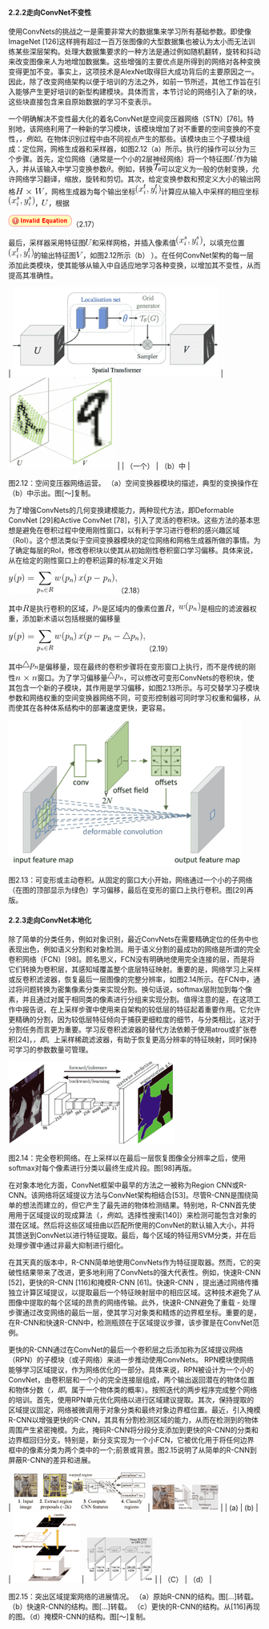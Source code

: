 #### 2.2.2走向ConvNet不变性

使用ConvNets的挑战之一是需要非常大的数据集来学习所有基础参数。即使像ImageNet [126]这样拥有超过一百万张图像的大型数据集也被认为太小而无法训练某些深层架构。处理大数据集要求的一种方法是通过例如随机翻转，旋转和抖动来改变图像来人为地增加数据集。这些增强的主要优点是所得到的网络对各种变换变得更加不变。事实上，这项技术是AlexNet取得巨大成功背后的主要原因之一。因此，除了改变网络架构以便于培训的方法之外，如前一节所述，其他工作旨在引入能够产生更好培训的新型构建模块。具体而言，本节讨论的网络引入了新的块，这些块直接包含来自原始数据的学习不变表示。

一个明确解决不变性最大化的着名ConvNet是空间变压器网络（STN）[76]。特别地，该网络利用了一种新的学习模块，该模块增加了对不重要的空间变换的不变性，_，例如_。在物体识别过程中由不同视点产生的那些。该模块由三个子模块组成：定位网，网格生成器和采样器，如图2.12（a）所示。执行的操作可以分为三个步骤。首先，定位网络（通常是一个小的2层神经网络）将一个特征图![](img/tex81.gif)作为输入，并从该输入中学习变换参数![](img/tex82.gif)。例如，转换![](img/tex83.gif)可以定义为一般的仿射变换，允许网络学习翻译，缩放，旋转和剪切。其次，给定变换参数和预定义大小的输出网格![](img/tex84.gif)，网格生成器为每个输出坐标![](img/tex85.gif)计算应从输入中采样的相应坐标![](img/tex86.gif)，![](img/tex81.gif)，根据

![](img/tex87.gif)（2.17）

最后，采样器采用特征图![](img/tex81.gif)和采样网格，并插入像素值![](img/tex86.gif)，以填充位置![](img/tex85.gif)的输出特征图![](img/tex88.gif)，如图2.12所示（b） ）。在任何ConvNet架构的每一层添加此类模块，使其能够从输入中自适应地学习各种变换，以增加其不变性，从而提高其准确性。

| ![](img/x15.png) | ![](img/x16.png) |
| （一个） | （b）中 |

图2.12：空间变压器网络运营。 （a）空间变换器模块的描述，典型的变换操作在（b）中示出。图[〜]复制。

为了增强ConvNets的几何变换建模能力，两种现代方法，即Deformable ConvNet [29]和Active ConvNet [78]，引入了灵活的卷积块。这些方法的基本思想是避免在卷积过程中使用刚性窗口，以有利于学习进行卷积的感兴趣区域（RoI）。这个想法类似于空间变换器模块的定位网络和网格生成器所做的事情。为了确定每层的RoI，修改卷积块以使其从初始刚性卷积窗口学习偏移。具体来说，从在给定的刚性窗口上的卷积运算的标准定义开始

![](img/tex89.gif)（2.18）

其中![](img/tex90.gif)是执行卷积的区域，![](img/tex91.gif)是区域内的像素位置![](img/tex90.gif)，![](img/tex92.gif)是相应的滤波器权重，添加新术语以包括根据的偏移量

![](img/tex93.gif)（2.19）

其中![](img/tex94.gif)是偏移量，现在最终的卷积步骤将在变形窗口上执行，而不是传统的刚性![](img/tex95.gif)窗口。为了学习偏移量![](img/tex94.gif)，可以修改可变形ConvNets的卷积块，使其包含一个新的子模块，其作用是学习偏移，如图2.13所示。与可交替学习子模块参数和网络权重的空间变换器网络不同，可变形控制器可同时学习权重和偏移，从而使其在各种体系结构中的部署速度更快，更容易。

![](img/x17.png)

图2.13：可变形或主动卷积。从固定的窗口大小开始，网络通过一个小的子网络（在图的顶部显示为绿色）学习偏移，最后在变形的窗口上执行卷积。图[29]再版。

#### 2.2.3走向ConvNet本地化

除了简单的分类任务，例如对象识别，最近ConvNets在需要精确定位的任务中也表现出色，例如语义分割和对象检测。用于语义分割的最成功的网络是所谓的完全卷积网络（FCN）[98]。顾名思义，FCN没有明确地使用完全连接的层，而是将它们转换为卷积层，其感知域覆盖整个底层特征映射。重要的是，网络学习上采样或反卷积滤波器，恢复最后一层图像的完整分辨率，如图2.14所示。在FCN中，通过将问题转换为密集像素分类来实现分割。换句话说，softmax层附加到每个像素，并且通过对属于相同类的像素进行分组来实现分割。值得注意的是，在这项工作中报告说，在上采样步骤中使用来自架构的较低层的特征起着重要作用。它允许更精确的分割，因为较低层特征倾向于捕获更细粒度的细节，与分类相比，这对于分割任务而言更为重要。学习反卷积滤波器的替代方法依赖于使用atrou或扩张卷积[24]，_，即_。上采样稀疏滤波器，有助于恢复更高分辨率的特征映射，同时保持可学习的参数数量可管理。

![](img/x18.png)

图2.14：完全卷积网络。在上采样以在最后一层恢复图像全分辨率之后，使用softmax对每个像素进行分类以最终生成片段。图[98]再版。

在对象本地化方面，ConvNet框架中最早的方法之一被称为Region CNN或R-CNN。该网络将区域提议方法与ConvNet架构相结合[53]。尽管R-CNN是围绕简单的想法而建立的，但它产生了最先进的物体检测结果。特别地，R-CNN首先使用用于区域提议的现成算法（_，例如_。选择性搜索[140]）来检测可能包含对象的潜在区域。然后将这些区域扭曲以匹配所使用的ConvNet的默认输入大小，并将其馈送到ConvNet以进行特征提取。最后，每个区域的特征用SVM分类，并在后处理步骤中通过非最大抑制进行细化。

在其天真的版本中，R-CNN简单地使用ConvNets作为特征提取器。然而，它的突破性结果带来了改进，更多地利用了ConvNets的强大代表性。例如，快速R-CNN [52]，更快的R-CNN [116]和掩模R-CNN [61]。快速R-CNN ，提出通过网络传播独立计算区域提议，以提取最后一个特征映射层中的相应区域。这种技术避免了从图像中提取的每个区域的昂贵的网络传输。此外，快速R-CNN避免了重载 - 处理步骤通过改变网络的最后一层，使其学习对象类和精炼的边界框坐标。重要的是，在R-CNN和快速R-CNN中，检测瓶颈在于区域提议步骤，该步骤是在ConvNet范例。

更快的R-CNN通过在ConvNet的最后一个卷积层之后添加称为区域提议网络（RPN）的子模块（或子网络）来进一步推动使用ConvNets。 RPN模块使网络能够学习区域提议，作为网络优化的一部分。具体来说，RPN被设计为一个小的ConvNet，由卷积层和一个小的完全连接层组成，两个输出返回潜在的物体位置和物体分数（_，即_。属于一个物体类的概率）。按照迭代的两步程序完成整个网络的培训。首先，使用RPN单元优化网络以进行区域建议提取。其次，保持提取的区域提议固定，网络被微调用于对象分类和最终对象边界框位置。最近，引入掩模R-CNN以增强更快的R-CNN，其具有分割检测区域的能力，从而在检测到的物体周围产生紧密掩模。为此，掩码R-CNN将分段分支添加到更快的R-CNN的分类和边界框回归分支。特别是，新分支实现为一个小FCN，它被优化用于将任何边界框中的像素分类为两个类中的一个;前景或背景。图2.15说明了从简单的R-CNN到屏蔽R-CNN的差异和进展。

| ![](img/x19.png) | ![](img/x20.png) |
| (a) | (b) |
| ![](img/x21.png) | ![](img/x22.png) |
| （C） | （d） |

图2.15：突出区域提案网络的进展情况。 （a）原始R-CNN的结构。图[...]转载。 （b）快速R-CNN的结构。图[...]转载。 （c）更快的R-CNN的结构。从[116]再现的图。（d）掩模R-CNN的结构。图[〜]复制。
